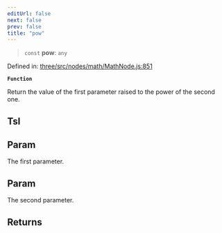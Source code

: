 ```yaml
---
editUrl: false
next: false
prev: false
title: "pow"
---
```


> `const` **pow**: `any`

Defined in: [three/src/nodes/math/MathNode.js:851](https://github.com/DefinitelyMaybe/three-i18n/blob/fa57b79433d1c349ffb23a78727299c8d4190136/three/src/nodes/math/MathNode.js#L851)

**`Function`**

Return the value of the first parameter raised to the power of the second one.

## Tsl

## Param

The first parameter.

## Param

The second parameter.

## Returns

